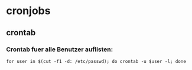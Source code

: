 # cronjobs

## crontab

### Crontab fuer alle Benutzer auflisten:
```
for user in $(cut -f1 -d: /etc/passwd); do crontab -u $user -l; done
```
